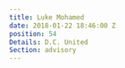 ```yaml
---
title: Luke Mohamed
date: 2018-01-22 18:46:00 Z
position: 54
Details: D.C. United
Section: advisory
---
```


